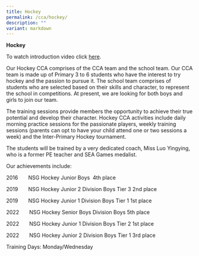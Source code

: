 ```yaml
---
title: Hockey
permalink: /cca/hockey/
description: ""
variant: markdown
---
```

**Hockey**

To watch introduction video click [here](https://youtu.be/I0aGfGUOGQI).

Our Hockey CCA comprises of the CCA team and the school team. Our CCA team is made up of Primary 3 to 6 students who have the interest to try hockey and the passion to pursue it. The school team comprises of students who are selected based on their skills and character, to represent the school in competitions. At present, we are looking for both boys and girls to join our team.

The training sessions provide members the opportunity to achieve their true potential and develop their character. Hockey CCA activities include daily morning practice sessions for the passionate players, weekly training sessions (parents can opt to have your child attend one or two sessions a week) and the Inter-Primary Hockey tournament.

The students will be trained by a very dedicated coach, Miss Luo Yingying, who is a former PE teacher and SEA Games medalist.

Our achievements include:

2016       NSG Hockey Junior Boys  4th place

2019       NSG Hockey Junior 2 Division Boys Tier 3 2nd place

2019       NSG Hockey Junior 1 Division Boys Tier 1 1st place

2022       NSG Hockey Senior Boys Division Boys 5th place

2022       NSG Hockey Junior 1 Division Boys Tier 2 1st place

2022       NSG Hockey Junior 2 Division Boys Tier 1 3rd place

Training Days: Monday/Wednesday
